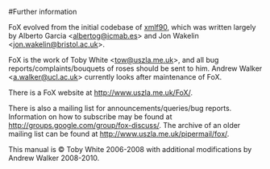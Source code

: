 #Further information

FoX evolved from the initial codebase of [xmlf90](http://lcdx00.wm.lc.ehu.es/ag/xml/),
which was written largely by Alberto Garcia <<albertog@icmab.es>> and Jon Wakelin <<jon.wakelin@bristol.ac.uk>>.

FoX is the work of Toby White <<tow@uszla.me.uk>>, and all bug reports/complaints/bouquets of roses should be sent to him. Andrew Walker <<a.walker@ucl.ac.uk>> currently looks after maintenance of FoX.

There is a FoX website at <http://www.uszla.me.uk/FoX/>.

There is also a mailing list for announcements/queries/bug reports. Information on how to subscribe may be found at <http://groups.google.com/group/fox-discuss/>. The archive of an older mailing list can be found at <http://www.uszla.me.uk/pipermail/fox/>.

This manual is &copy; Toby White 2006-2008 with additional modifications by Andrew Walker 2008-2010.
